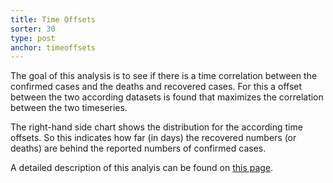 ```yaml
---
title: Time Offsets
sorter: 30
type: post
anchor: timeoffsets
---
```


The goal of this analysis is to see if there is a time correlation between the confirmed cases and the deaths and recovered cases. For this a offset between the two according datasets is found that maximizes the correlation between the two timeseries.

The right-hand side chart shows the distribution for the according time offsets. So this indicates how far (in days) the recovered numbers (or deaths) are behind the reported numbers of confirmed cases.

A detailed description of this analyis can be found on [this page](/page_offsets/).
